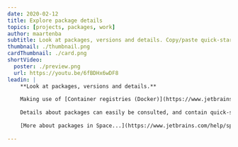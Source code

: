 ```yaml
---
date: 2020-02-12
title: Explore package details
topics: [projects, packages, work]
author: maartenba
subtitle: Look at packages, versions and details. Copy/paste quick-start information.
thumbnail: ./thumbnail.png
cardThumbnail: ./card.png
shortVideo:
  poster: ./preview.png
  url: https://youtu.be/6fBDHx6wDF8
leadin: |
    **Look at packages, versions and details.**
    
    Making use of [Container registries (Docker)](https://www.jetbrains.com/help/space/container-registry.html) or the [Maven repository (Maven, Gradle, SBT)](https://www.jetbrains.com/help/space/maven-repository.html) in Space?
    
    Details about packages can easily be consulted, and contain quick-start information that is easy to copy/paste. For example, we can the copy Gradle configuration from Space, then paste it into `build.gradle` and start using it.
    
    [More about packages in Space...](https://www.jetbrains.com/help/space/packages.html)
    
---
```

